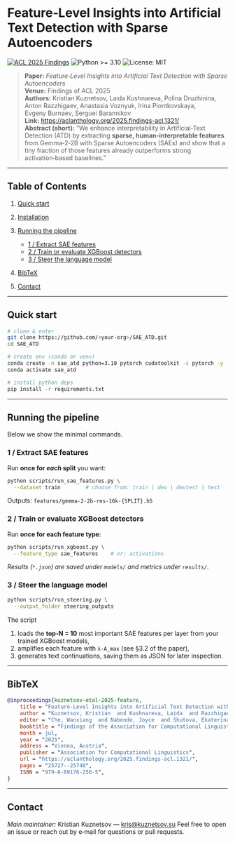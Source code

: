 # Feature‑Level Insights into Artificial Text Detection with Sparse Autoencoders

[![ACL 2025 Findings](https://img.shields.io/badge/ACL%202025-Findings-blue)](https://aclanthology.org/2025.findings-acl.1321)
![Python >= 3.10](https://img.shields.io/badge/python-3.10%2B-green)
![License: MIT](https://img.shields.io/badge/License-MIT-yellow)

> **Paper:** *Feature‑Level Insights into Artificial Text Detection with Sparse Autoencoders* \
> **Venue:** Findings of ACL 2025 \
> **Authors:** Kristian Kuznetsov, Laida Kushnareva, Polina Druzhinina, Anton Razzhigaev, Anastasia Voznyuk, Irina Piontkovskaya, Evgeny Burnaev, Serguei Barannikov \
> **Link:** https://aclanthology.org/2025.findings-acl.1321/ \
> **Abstract (short):**
> “We enhance interpretability in Artificial‑Text Detection (ATD) by extracting **sparse, human‑interpretable features** from Gemma‑2‑2B with Sparse Autoencoders (SAEs) and show that a tiny fraction of those features already outperforms strong activation‑based baselines.” 

---

## Table of Contents

1. [Quick start](#quick-start)
2. [Installation](#installation)
3. [Running the pipeline](#running-the-pipeline)

   * [1 / Extract SAE features](#1--extract-sae-features)
   * [2 / Train or evaluate XGBoost detectors](#2--train-or-evaluate-xgboost-detectors)
   * [3 / Steer the language model](#3--steer-the-language-model)
4. [BibTeX](#bibtex)
5. [Contact](#contact)

---

## Quick start

```bash
# clone & enter
git clone https://github.com/<your‑org>/SAE_ATD.git
cd SAE_ATD

# create env (conda or venv)
conda create -n sae_atd python=3.10 pytorch cudatoolkit -c pytorch -y
conda activate sae_atd

# install python deps
pip install -r requirements.txt
```

---

## Running the pipeline

Below we show the minimal commands.

### 1 / Extract SAE features

Run **once for *each* split** you want:

```bash
python scripts/run_sae_features.py \
  --dataset train        # choose from: train | dev | devtest | test
```

Outputs: `features/gemma-2-2b-res-16k-{SPLIT}.h5`

### 2 / Train or evaluate XGBoost detectors

Run **once for each feature type**:

```bash
python scripts/run_xgboost.py \
  --feature_type sae_features    # or: activations
```

*Results (`*.json`) are saved under `models/` and metrics under `results/`.*

### 3 / Steer the language model


```bash
python scripts/run_steering.py \
  --output_folder steering_outputs
```

The script

1. loads the **top‑N = 10** most important SAE features per layer from your trained XGBoost models,
2. amplifies each feature with `λ·A_max` (see §3.2 of the paper),
3. generates text continuations, saving them as JSON for later inspection.

---

## BibTeX

```bibtex
@inproceedings{kuznetsov-etal-2025-feature,
    title = "Feature-Level Insights into Artificial Text Detection with Sparse Autoencoders",
    author = "Kuznetsov, Kristian  and Kushnareva, Laida  and Razzhigaev, Anton  and Druzhinina, Polina  and Voznyuk, Anastasia  and Piontkovskaya, Irina  and Burnaev, Evgeny  and Barannikov, Serguei",
    editor = "Che, Wanxiang  and Nabende, Joyce  and Shutova, Ekaterina  and Pilehvar, Mohammad Taher",
    booktitle = "Findings of the Association for Computational Linguistics: ACL 2025",
    month = jul,
    year = "2025",
    address = "Vienna, Austria",
    publisher = "Association for Computational Linguistics",
    url = "https://aclanthology.org/2025.findings-acl.1321/",
    pages = "25727--25748",
    ISBN = "979-8-89176-256-5",
}
```

---

## Contact

*Main maintainer:* Kristian Kuznetsov — [kris@kuznetsov.su](mailto:kris@kuznetsov.su)
Feel free to open an issue or reach out by e‑mail for questions or pull requests.
